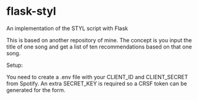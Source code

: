 # flask-styl
An implementation of the STYL script with Flask

This is based on another repository of mine. The concept is you input the title of one song and get a list of ten recommendations based on that one song.

Setup:

You need to create a .env file with your CLIENT_ID and CLIENT_SECRET from Spotify. An extra SECRET_KEY is required so a CRSF token can be generated for the form.
